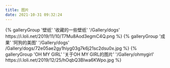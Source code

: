 ```yaml
---
title: 图片
date: 2021-10-31 09:32:24
---
```


<div class="gallery-group-main">
{% galleryGroup '壁纸' '收藏的一些壁纸' '/Gallery/dogs' https://i.loli.net/2019/11/10/T7Mu8Aod3egmC4Q.png %}
{% galleryGroup '成果' '阿狗的美图' '/Gallery/dogs' /Gallery/dogs/72e05ae2gy1hiyg03g7k6j21sc2dsu0x.jpg %}
{% galleryGroup 'OH MY GIRL' '关于OH MY GIRL的图片' '/Gallery/ohmygirl' https://i.loli.net/2019/12/25/hOqbQ3BIwa6KWpo.jpg %}
</div>

